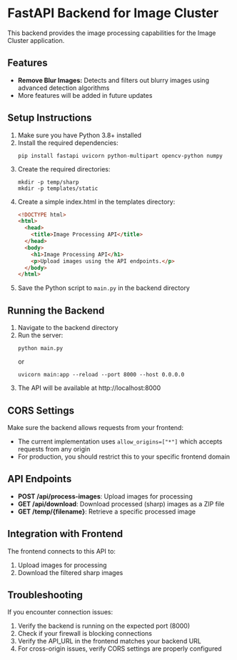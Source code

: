 
# FastAPI Backend for Image Cluster

This backend provides the image processing capabilities for the Image Cluster application.

## Features

- **Remove Blur Images:** Detects and filters out blurry images using advanced detection algorithms
- More features will be added in future updates

## Setup Instructions

1. Make sure you have Python 3.8+ installed
2. Install the required dependencies:
   ```
   pip install fastapi uvicorn python-multipart opencv-python numpy
   ```
3. Create the required directories:
   ```
   mkdir -p temp/sharp
   mkdir -p templates/static
   ```
4. Create a simple index.html in the templates directory:
   ```html
   <!DOCTYPE html>
   <html>
     <head>
       <title>Image Processing API</title>
     </head>
     <body>
       <h1>Image Processing API</h1>
       <p>Upload images using the API endpoints.</p>
     </body>
   </html>
   ```
5. Save the Python script to `main.py` in the backend directory

## Running the Backend

1. Navigate to the backend directory
2. Run the server:
   ```
   python main.py
   ```
   or
   ```
   uvicorn main:app --reload --port 8000 --host 0.0.0.0
   ```
3. The API will be available at http://localhost:8000

## CORS Settings

Make sure the backend allows requests from your frontend:
- The current implementation uses `allow_origins=["*"]` which accepts requests from any origin
- For production, you should restrict this to your specific frontend domain

## API Endpoints

- **POST /api/process-images**: Upload images for processing
- **GET /api/download**: Download processed (sharp) images as a ZIP file
- **GET /temp/{filename}**: Retrieve a specific processed image

## Integration with Frontend

The frontend connects to this API to:
1. Upload images for processing
2. Download the filtered sharp images

## Troubleshooting

If you encounter connection issues:
1. Verify the backend is running on the expected port (8000)
2. Check if your firewall is blocking connections
3. Verify the API_URL in the frontend matches your backend URL
4. For cross-origin issues, verify CORS settings are properly configured
